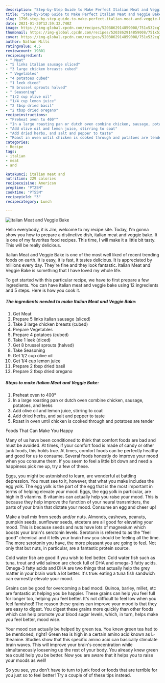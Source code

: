 ```yaml
---
description: "Step-by-Step Guide to Make Perfect Italian Meat and Veggie Bake"
title: "Step-by-Step Guide to Make Perfect Italian Meat and Veggie Bake"
slug: 1796-step-by-step-guide-to-make-perfect-italian-meat-and-veggie-bake
date: 2021-01-20T12:59:32.740Z
image: https://img-global.cpcdn.com/recipes/5203862914859008/751x532cq70/italian-meat-and-veggie-bake-recipe-main-photo.jpg
thumbnail: https://img-global.cpcdn.com/recipes/5203862914859008/751x532cq70/italian-meat-and-veggie-bake-recipe-main-photo.jpg
cover: https://img-global.cpcdn.com/recipes/5203862914859008/751x532cq70/italian-meat-and-veggie-bake-recipe-main-photo.jpg
author: Nathan Mills
ratingvalue: 4.5
reviewcount: 19801
recipeingredient:
- " Meat"
- "5 links italian sausage sliced"
- "3 large chicken breasts cubed"
- " Vegetables"
- "4 potatoes cubed"
- "1 leek diced"
- "8 brussel sprouts halved"
- " Seasoning"
- "1/2 cup olive oil"
- "1/4 cup lemon juice"
- "2 tbsp dried basil"
- "2 tbsp dried oregano"
recipeinstructions:
- "Preheat oven to 400°"
- "In a large roasting pan or dutch oven combine chicken, sausage, potatoes, and leeks"
- "Add olive oil and lemon juice, stirring to coat"
- "Add dried herbs, and salt and pepper to taste"
- "Roast in oven until chicken is cooked through and potatoes are tender"
categories:
- Recipe
tags:
- italian
- meat
- and

katakunci: italian meat and 
nutrition: 229 calories
recipecuisine: American
preptime: "PT25M"
cooktime: "PT55M"
recipeyield: "3"
recipecategory: Lunch

---
```



![Italian Meat and Veggie Bake](https://img-global.cpcdn.com/recipes/5203862914859008/751x532cq70/italian-meat-and-veggie-bake-recipe-main-photo.jpg)

Hello everybody, it is Jim, welcome to my recipe site. Today, I'm gonna show you how to prepare a distinctive dish, italian meat and veggie bake. It is one of my favorites food recipes. This time, I will make it a little bit tasty. This will be really delicious.



Italian Meat and Veggie Bake is one of the most well liked of recent trending foods on earth. It is easy, it is fast, it tastes delicious. It is appreciated by millions every day. They're fine and they look fantastic. Italian Meat and Veggie Bake is something that I have loved my whole life.


To get started with this particular recipe, we have to first prepare a few ingredients. You can have italian meat and veggie bake using 12 ingredients and 5 steps. Here is how you cook it.

<!--inarticleads1-->

##### The ingredients needed to make Italian Meat and Veggie Bake:

1. Get  Meat
1. Prepare 5 links italian sausage (sliced)
1. Take 3 large chicken breasts (cubed)
1. Prepare  Vegetables
1. Prepare 4 potatoes (cubed)
1. Take 1 leek (diced)
1. Get 8 brussel sprouts (halved)
1. Take  Seasoning
1. Get 1/2 cup olive oil
1. Get 1/4 cup lemon juice
1. Prepare 2 tbsp dried basil
1. Prepare 2 tbsp dried oregano




<!--inarticleads2-->

##### Steps to make Italian Meat and Veggie Bake:

1. Preheat oven to 400°
1. In a large roasting pan or dutch oven combine chicken, sausage, potatoes, and leeks
1. Add olive oil and lemon juice, stirring to coat
1. Add dried herbs, and salt and pepper to taste
1. Roast in oven until chicken is cooked through and potatoes are tender




Foods That Can Make You Happy


Many of us have been conditioned to think that comfort foods are bad and must be avoided. At times, if your comfort food is made of candy or other junk foods, this holds true. At times, comfort foods can be perfectly healthy and good for us to consume. Several foods honestly do improve your mood when you consume them. If you seem to feel a little bit down and need a happiness pick me up, try a few of these.

Eggs, you might be astonished to learn, are wonderful at battling depression. You must see to it, however, that what you make includes the egg yolk. The egg yolk is the part of the egg that is the most important in terms of helping elevate your mood. Eggs, the egg yolk in particular, are high in B vitamins. B vitamins can actually help you raise your mood. This is because they help improve the function of your neural transmitters, the parts of your brain that dictate your mood. Consume an egg and cheer up!

Make a trail mix from seeds and/or nuts. Almonds, cashews, peanuts, pumpkin seeds, sunflower seeds, etcetera are all good for elevating your mood. This is because seeds and nuts have lots of magnesium which boosts your brain's serotonin levels. Serotonin is referred to as the "feel good" chemical and it tells your brain how you should be feeling all the time. The more serotonin you have, the more pleasant you are going to feel. Not only that but nuts, in particular, are a fantastic protein source.

Cold water fish are good if you wish to feel better. Cold water fish such as tuna, trout and wild salmon are chock full of DHA and omega-3 fatty acids. Omega-3 fatty acids and DHA are two things that actually help the grey matter in your brain work a lot better. It's true: eating a tuna fish sandwich can earnestly elevate your mood. 

Grains can be good for overcoming a bad mood. Quinoa, barley, millet, etc are fantastic at helping you be happier. These grains can help you feel full for longer too, helping you feel better. It's not difficult to feel low when you feel famished! The reason these grains can improve your mood is that they are easy to digest. You digest these grains more quickly than other foods which can help promote your blood sugar levels, which, in turn, helps make you feel better, mood wise.

Your mood can actually be helped by green tea. You knew green tea had to be mentioned, right? Green tea is high in a certain amino acid known as L-theanine. Studies show that this specific amino acid can basically stimulate brain waves. This will improve your brain's concentration while simultaneously loosening up the rest of your body. You already knew green tea could help you be better. Now you are aware that it helps you to raise your moods as well!

So you see, you don't have to turn to junk food or foods that are terrible for you just so to feel better! Try  a  couple of  of  these  tips  instead.

